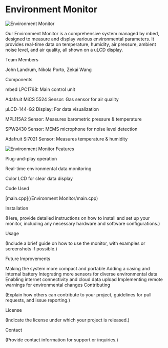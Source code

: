 # Environment Monitor
![Environment Monitor](uLCD.heic)

Our Environment Monitor is a comprehensive system managed by mbed, designed to measure and display various environmental parameters. It provides real-time data on temperature, humidity, air pressure, ambient noise level, and air quality, all shown on a uLCD display.


Team Members

John Landrum, Nikola Porto, Zekai Wang



Components

mbed LPC1768: Main control unit

Adafruit MiCS 5524 Sensor: Gas sensor for air quality

μLCD-144-G2 Display: For data visualization

MPL115A2 Sensor: Measures barometric pressure & temperature

SPW2430 Sensor: MEMS microphone for noise level detection

Adafruit Si7021 Sensor: Measures temperature & humidity

![Environment Monitor](Overview.HEIC)
Features

Plug-and-play operation

Real-time environmental data monitoring

Color LCD for clear data display

Code Used

[main.cpp](/Environment Monitor/main.cpp)

Installation

(Here, provide detailed instructions on how to install and set up your monitor, including any necessary hardware and software configurations.)

Usage

(Include a brief guide on how to use the monitor, with examples or screenshots if possible.)

Future Improvements

Making the system more compact and portable
Adding a casing and internal battery
Integrating more sensors for diverse environmental data
Enabling internet connectivity and cloud data upload
Implementing remote warnings for environmental changes
Contributing

(Explain how others can contribute to your project, guidelines for pull requests, and issue reporting.)

License

(Indicate the license under which your project is released.)

Contact

(Provide contact information for support or inquiries.)


